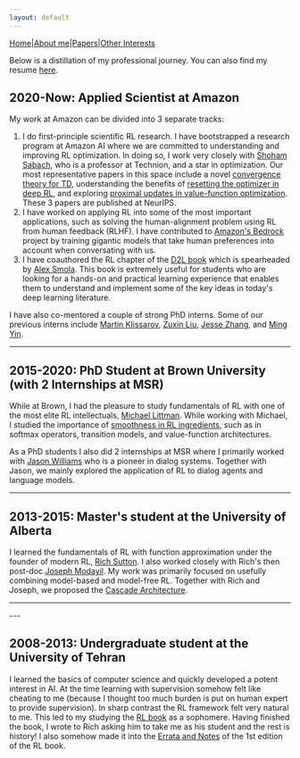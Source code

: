 ```yaml
---
layout: default
---
```



[Home](./index.html)|[About me](./another-page.html)|[Papers](./another-page.html)|[Other Interests](./other.html)

Below is a distillation of my professional journey. You can also find my resume [here](./assets/pdfs/My_CV.pdf).



## 2020-Now: Applied Scientist at Amazon
 My work at Amazon can be divided into 3 separate tracks: 
1. I do first-principle scientific RL research. I have bootstrapped a research program at Amazon AI where we are committed to understanding and improving RL optimization. In doing so, I work very closely with [Shoham Sabach](https://scholar.google.com/citations?user=42D12TkAAAAJ&hl=en), who is a professor at Technion, and a star in optimization. Our most representative papers in this space include a novel [convergence theory for TD](https://arxiv.org/pdf/2306.17750.pdf), understanding the benefits of [resetting the optimizer in deep RL](https://arxiv.org/pdf/2306.17833.pdf), and exploring [proximal updates in value-function optimization](https://proceedings.neurips.cc/paper_files/paper/2022/file/7dfa77fcef807c9a078b58fd619ad897-Paper-Conference.pdf). These 3 papers are published at NeurIPS.
2. I have worked on applying RL into some of the most important applications, such as solving the human-alignment problem using RL from human feedback (RLHF). I have contributed to [Amazon's Bedrock](https://aws.amazon.com/bedrock/) project by training gigantic models that take human preferences into account when conversating with us. 
3. I have coauthored the RL chapter of the [D2L book](https://d2l.ai) which is spearheaded by [Alex Smola](https://alex.smola.org). This book is extremely useful for students who are looking for a hands-on and practical learning experience that enables them to understand and implement some of the key ideas in today's deep learning literature.

 I have also co-mentored a couple of strong PhD interns. Some of our previous interns include [Martin Klissarov](https://mklissa.github.io), [Zuxin Liu](https://zuxin.me), [Jesse Zhang](https://jesbu1.github.io), and [Ming Yin](https://mingyin0312.github.io).
<hr>


## 2015-2020: PhD Student at Brown University (with 2 Internships at MSR)
 While at Brown, I had the pleasure to study fundamentals of RL with one of the most elite RL intellectuals, [Michael Littman](https://www.littmania.com). While working with Michael, I studied the importance of [smoothness in RL ingredients](https://repository.library.brown.edu/studio/item/bdr:j9ma8pcq/), such as in softmax operators, transition models, and value-function architectures.

 As a PhD students I also did 2 internships at MSR where I primarily worked with [Jason Williams](https://sites.google.com/view/jasondwilliams/home) who is a pioneer in dialog systems. Together with Jason, we mainly explored the application of RL to dialog agents and language models.

---

## 2013-2015: Master's student at the University of Alberta
I learned the fundamentals of RL with function approximation under the founder of modern RL, [Rich Sutton](http://incompleteideas.net). I also worked closely with Rich's then post-doc [Joseph Modayil](http://josephmodayil.com). My work was primarily focused on usefully combining model-based and model-free RL. Together with Rich and Joseph, we proposed the [Cascade Architecture](http://www.incompleteideas.net/papers/Asadi2015.pdf).
<hr>
---

## 2008-2013: Undergraduate student at the University of Tehran
I learned the basics of computer science and quickly developed a potent interest in AI. At the time learning with supervision somehow felt like cheating to me (because I thought too much burden is put on human expert to provide supervision). In sharp contrast the RL framework felt very natural to me. This led to my studying the [RL book](http://incompleteideas.net/book/RLbook2020.pdf) as a sophomere. Having finished the book, I wrote to Rich asking him to take me as his student and the rest is history! I also somehow made it into the [Errata and Notes](http://incompleteideas.net/book/first/errata.html) of the 1st edition of the RL book. 
